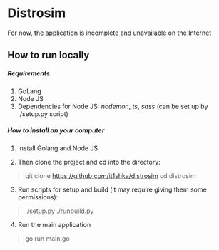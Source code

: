 # Distrosim
For now, the application is incomplete and unavailable 
on the Internet

## How to run locally
##### Requirements
1. GoLang
2. Node JS
3. Dependencies for Node JS: _nodemon_, _ts_, _sass_ (can be set up by ./setup.py script)

##### How to install on your computer
1. Install Golang and Node JS

2. Then clone the project and cd into the directory:
> git clone https://github.com/it1shka/distrosim
> cd distrosim

3. Run scripts for setup and build (it may require giving them some permissions):
> ./setup.py
> ./runbuild.py

4. Run the main application
> go run main.go

